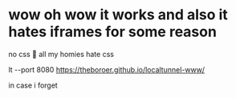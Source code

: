 # wow oh wow it works and also it hates iframes for some reason


no css 🙅 all my homies hate css

lt --port 8080
https://theboroer.github.io/localtunnel-www/

in case i forget
